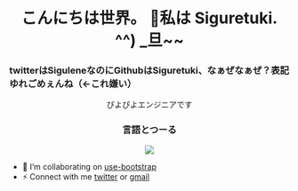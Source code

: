 <h1 align="center"> こんにちは世界。 👋私は Siguretuki. ^^) _旦~~</h1>

<h3>twitterはSiguleneなのにGithubはSiguretuki、なぁぜなぁぜ？表記ゆれごめぇんね（<-これ嫌い）</h3>
<P align="center">ぴよぴよエンジニアです</P>
<h3 align="center">言語とつーる</h3>
<p align="center">
  <a href="https://skillicons.dev">
    <img src="https://skillicons.dev/icons?i=python,django,html,css,js,nuxtjs,vue,arduino,raspberrypi,vscode" />
  </a>
</p>

- 👯 I’m collaborating on [use-bootstrap](https://github.com/simplise/use-bootstrap)
- ⚡ Connect with me [twitter](https://twitter.com/selenekunn) or <a href="mailto:siguretukikohane@gmail.com">gmail</a>

<!--
**Siguretuki/Siguretuki** is a ✨ _special_ ✨ repository because its `README.md` (this file) appears on your GitHub profile.

Here are some ideas to get you started:

- 🔭 I’m currently working on ...
- 🌱 I’m currently learning ...
- 👯 I’m looking to collaborate on ...
- 🤔 I’m looking for help with ...
- 💬 Ask me about ...
- 📫 How to reach me: ...
- 😄 Pronouns: ...
- ⚡ Fun fact: ...
-->
